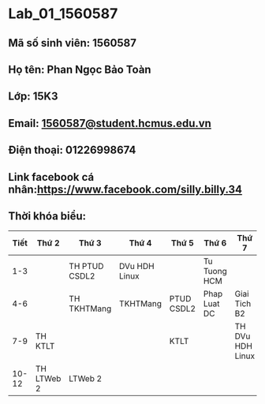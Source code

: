 # Lab_01_1560587
## Mã số sinh viên: 1560587
## Họ tên: Phan Ngọc Bảo Toàn  
## Lớp: 15K3
## Email: 1560587@student.hcmus.edu.vn
## Điện thoại: 01226998674
## Link facebook cá nhân:https://www.facebook.com/silly.billy.34
## Thời khóa biểu:
|   Tiết  |   Thứ 2          |   Thứ 3   |   Thứ 4   |   Thứ 5   |   Thứ 6   |   Thứ 7   |
|---------|------------------|-----------|-----------|-----------|-----------|-----------|
|   1-3   |                  |   TH PTUD CSDL2   |   DVu HDH Linux   |      |   Tu Tuong HCM   |      |
|   4-6   |                  |   TH TKHTMang   |   TKHTMang|   PTUD CSDL2   |   Phap Luat DC   |   Giai Tich B2   |
|   7-9   |   TH KTLT        |   |      |   KTLT|    |   TH DVu HDH Linux   |
|   10-12 |   TH LTWeb 2     |   LTWeb 2|     |     |      |      |
